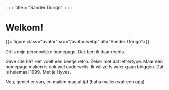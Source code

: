+++
title = "Sander Dorigo"
+++

# Welkom!

{{< figure class="avatar" src="/avatar.webp" alt="Sander Dorigo">}}

Dit is mijn persoonlijke homepage. Dat ben ik daar rechts.

Gave site hè? Het voelt een beetje retro. Zeker met dat lettertype. Maar een homepage maken is ook wel ouderwets.
Ik wil zelfs weer gaan bloggen. Dat is helemaal 1999. Met je Hyves.

Nou, geniet er van, en mailen mag altijd (haha mailen wat een opa)

<a style="display: none;" rel="me" href="https://mastodon.coffee/@sander">Mastodon</a>